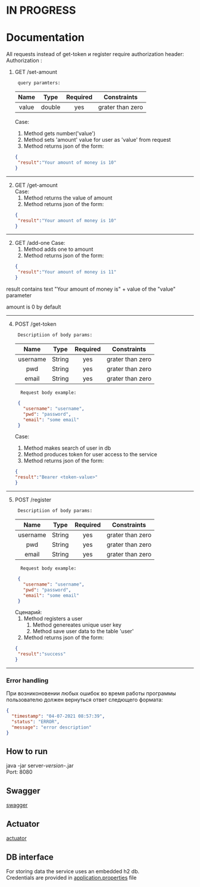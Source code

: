 [comment]: <> (//todo translate to english)
# IN PROGRESS
# Documentation

All requests instead of get-token и register require authorization header:
Authorization : <get-token result>

1. GET /set-amount  
   ```
    query paramters:
   ```
   | Name          | Type      | Required              | Constraints                  |
   | :-----------: |:---------:|:--------------------: |:----------------------------:|
   | value         | double    | yes                   | grater than zero                  |
   
   Case:  
   1. Method gets number('value')  
   2. Method sets 'amount' value for user as 'value' from request    
   3. Method returns json of the form:  
   ```json
   {  
    "result":"Your amount of money is 10"  
   }  
   ```  
---
2. GET /get-amount   
   Case:  
   1. Method returns the value of amount
   2. Method returns json of the form:
   ```json
   {
    "result":"Your amount of money is 10"
   }
   ```

---
2. GET /add-one 
   Case:  
   1. Method adds one to amount
   2. Method returns json of the form:
   ```json
   {
    "result":"Your amount of money is 11"
   }
   ```

result contains text "Your amount of money is" + value of the "value" parameter

amount is 0 by default   
   

---
4. POST /get-token
   ```
    Descriptiion of body params:
   ```
   | Name          | Type      | Required             | Constraints                  |
   | :-----------: |:---------:|:--------------------:|:----------------------------:|
   | username      | String    | yes                  | grater than zero             |
   | pwd           | String    | yes                  | grater than zero             |
   | email         | String    | yes                  | grater than zero             |
   ```
     Request body example:
   ```
   ```json
    {
      "username": "username",
      "pwd": "password",
      "email": "some email"
    }
   ```

   Case:
   1. Method makes search of user in db
   2. Method produces token for user access to the service
   3. Method returns json of the form:
   ```json
   {
   "result":"Bearer <token-value>"
   }
   ```

---

5. POST /register
   ```
    Descriptiion of body params:
   ```
   | Name          | Type      | Required             | Constraints                  |
   | :-----------: |:---------:|:--------------------:|:----------------------------:|
   | username      | String    | yes                  | grater than zero             |
   | pwd           | String    | yes                  | grater than zero             |
   | email         | String    | yes                  | grater than zero             |
   ```
     Request body example:
   ```
   ```json
    {
      "username": "username",
      "pwd": "password",
      "email": "some email"
    }
   ```
   Сценарий:
   1. Method registers a user
      1. Method genereates unique user key
      2. Method save user data to the table 'user'
   2. Method returns json of the form:
   ```json
   {
    "result":"success"
   }
   ```
---
### Error handling  
   При возниконовении любых ошибок во время работы программы пользователю должен вернуться ответ следющего формата:  
   ```json
   {
     "timestamp": "04-07-2021 08:57:39",
     "status": "ERROR",
     "message": "error description"
   }
   ```

## How to run
java -jar server-*version*-.jar  
Port: 8080

## Swagger

[swagger](http://localhost:8080/swagger-ui/index.html?configUrl=/v3/api-docs/swagger-config)

## Actuator

[actuator](http://localhost:8080/actuator)

## DB interface

For storing data the service uses an embedded h2 db.  
Credentials are provided in [application.properties](src/main/resources/application.properties) file
